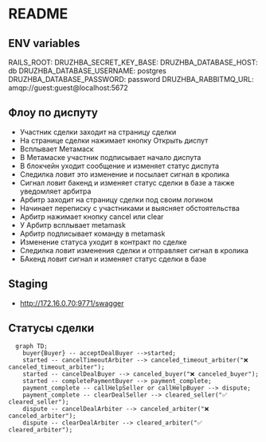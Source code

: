 # README

## ENV variables
RAILS_ROOT:
DRUZHBA_SECRET_KEY_BASE: 
DRUZHBA_DATABASE_HOST: db
DRUZHBA_DATABASE_USERNAME: postgres
DRUZHBA_DATABASE_PASSWORD: password
DRUZHBA_RABBITMQ_URL: amqp://guest:guest@localhost:5672

## Флоу по диспуту
* Участник сделки заходит на страницу сделки
* На странице сделки нажимает кнопку Открыть диспут
* Всплывает Метамаск
* В Метамаске участник подписывает начало диспута
* В блокчейн уходит сообщение и изменяет статус диспута
* Следилка ловит это изменение и посылает сигнал в кролика
* Сигнал ловит бакенд и изменяет статус сделки в базе а также уведомляет арбитра
* Арбитр заходит на страницу сделки под своим логином
* Начинает переписку с участниками и выясняет обстоятельства
* Арбитр нажимает кнопку cancel или clear
* У Арбитр всплывает metamask
* Арбитр подписывает команду в metamask
* Изменение статуса уходит в контракт по сделке
* Следилка ловит изменения сделки и отправляет сигнал в кролика
* БАкенд ловит сигнал и изменяет статус сделки в базе

## Staging

* http://172.16.0.70:9771/swagger


## Статусы сделки
```mermaid
  graph TD;
    buyer{Buyer} -- acceptDealBuyer -->started;
    started -- cancelTimeoutArbiter --> canceled_timeout_arbiter("❌ canceled_timeout_arbiter");
    started -- cancelDealBuyer --> canceled_buyer("❌ canceled_buyer");
    started -- completePaymentBuyer --> payment_complete;
    payment_complete -- callHelpSeller or callHelpBuyer --> dispute;
    payment_complete -- clearDealSeller --> cleared_seller("✅ cleared_seller");
    dispute -- cancelDealArbiter --> canceled_arbiter("❌ canceled_arbiter");
    dispute -- clearDealArbiter --> cleared_arbiter("✅ cleared_arbiter");
```
